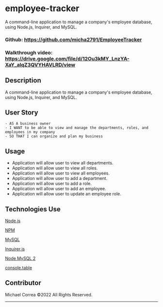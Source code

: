# employee-tracker

A command-line application to manage a company's employee database, using Node.js, Inquirer, and MySQL.

### Github: <https://github.com/micha2791/EmployeeTracker>

### Walkthrough video: https://drive.google.com/file/d/12Ou3kMY_LnzYA-XaY_alqZ3QVYHAVLRD/view

## Description

A command-line application to manage a company's employee database, using Node.js, Inquirer, and MySQL.

## User Story

```
- AS A business owner
- I WANT to be able to view and manage the departments, roles, and employees in my company
- SO THAT I can organize and plan my business
```

## Usage

- Application will allow user to view all departments.
- Application will allow user to view all roles.
- Application will allow user to view all employees.
- Application will allow user to add a department.
- Application will allow user to add a role.
- Application will allow user to add an employee.
- Application will allow user to update an employee role.

## Technologies Use

<p><a href="https://nodejs.org/">Node.js</a></p>
<p><a href="https://www.npmjs.com/">NPM</a></p>
<p><a href="https://dev.mysql.com">MySQL</a></p>
<p><a href="https://www.npmjs.com/package/inquirer">Inquirer.js</a></p>
<p><a href="https://www.npmjs.com/package/mysql2">Node MySQL 2</a></p>
<p><a href="https://www.npmjs.com/package/console.table">console.table</a></p>

## Contributor

Michael Correa ©2022 All Rights Reserved.
- - -
